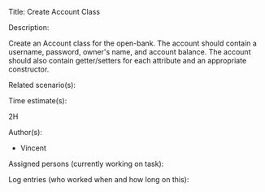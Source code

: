 Title: Create Account Class

Description:

  Create an Account class for the open-bank. The account should contain a username,
  password, owner's name, and account balance. The account should also contain getter/setters for each
  attribute and an appropriate constructor.
  
Related scenario(s):


  
Time estimate(s):

  2H

Author(s):

  - Vincent

Assigned persons (currently working on task):



Log entries (who worked when and how long on this):


